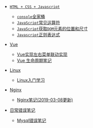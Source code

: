  * <i class="profile-icon iconfont icon-js"></i>[`HTML + CSS + Javascript`](notes/HTML_CSS_Javascript/console-related-note.md)

    - <i class="profile-icon iconfont icon-js"></i>[`console`全家桶](notes/HTML_CSS_Javascript/console/console-related-note.md)
    - [<i class="profile-icon iconfont icon-note"></i>`JavaScript`常见运算符](notes/HTML_CSS_Javascript/common-operator/common-operator.md)
    - [<i class="profile-icon iconfont icon-note"></i>`JavaScript`获取`DOM`元素的位置和尺寸](notes/HTML_CSS_Javascript/get-dom-property/get-dom-property.md)
    - [<i class="profile-icon vuejs iconfont icon-note"></i>`Javascript`正则表达式](notes/HTML_CSS_Javascript/regular_expression/regular_expression.md)

    

* <i class="profile-icon vuejs iconfont icon-vuejs"></i>[Vue](notes/vue/guide.md)

   * <i class="profile-icon iconfont icon-note"></i>[Vue实现左右菜单联动实现](notes/vue/cascade-menu.md)
   * <i class="profile-icon iconfont icon-note"></i>[Vue 生命周期笔记](notes/vue/vue-lifecycle/vue-lifecycle.md)

   

* <i class="profile-icon iconfont icon-note"></i>[Linux](notes/linux/guide.md)

   * <i class="profile-icon iconfont icon-note"></i>[Linux入门学习](notes/linux/initial.md)



* <i class="profile-icon vuejs iconfont icon-nginx"></i>[Nginx](notes/nginx/guide.md)

   * <i class="profile-icon iconfont icon-note"></i>[Nginx笔记(2019-03-08更新)](notes/nginx/nginx/note.md)

   

* <i class="profile-icon iconfont icon-note"></i>[日常错误笔记](notes/error-qa/guide.md)

   * <i class="profile-icon iconfont icon-mysql"></i>[Mysql错误笔记](notes/error-qa/mysql/note-qa.md)


